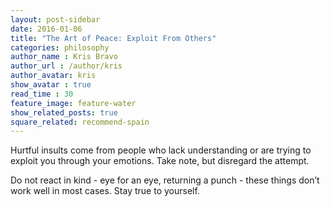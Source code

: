 ```yaml
---
layout: post-sidebar
date: 2016-01-06
title: "The Art of Peace: Exploit From Others"
categories: philosophy
author_name : Kris Bravo
author_url : /author/kris
author_avatar: kris
show_avatar : true
read_time : 30
feature_image: feature-water
show_related_posts: true
square_related: recommend-spain
---
```


Hurtful insults come from people who lack understanding or are trying to exploit you through your emotions. Take note, but disregard the attempt.

Do not react in kind - eye for an eye, returning a punch - these things don’t work well in most cases. Stay true to yourself.
